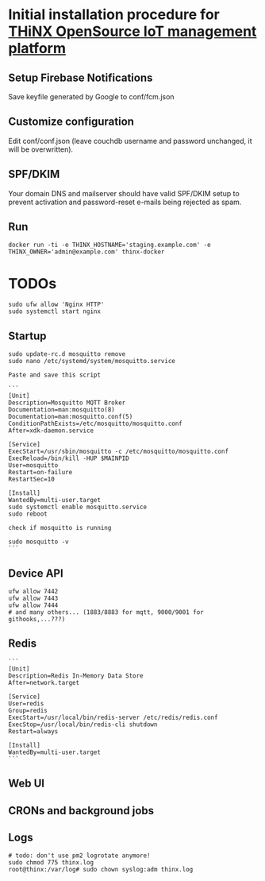 # Initial installation procedure for [THiNX OpenSource IoT management platform](https://thinx.cloud)

## Setup Firebase Notifications

Save keyfile generated by Google to conf/fcm.json

## Customize configuration

Edit conf/conf.json (leave couchdb username and password unchanged, it will be overwritten).

## SPF/DKIM

Your domain DNS and mailserver should have valid SPF/DKIM setup to prevent activation and password-reset e-mails being rejected as spam.

## Run

    docker run -ti -e THINX_HOSTNAME='staging.example.com' -e THINX_OWNER='admin@example.com' thinx-docker

# TODOs

    sudo ufw allow 'Nginx HTTP'
    sudo systemctl start nginx

## Startup

    sudo update-rc.d mosquitto remove
    sudo nano /etc/systemd/system/mosquitto.service

    Paste and save this script
    
    ```
    [Unit]
    Description=Mosquitto MQTT Broker
    Documentation=man:mosquitto(8)
    Documentation=man:mosquitto.conf(5)
    ConditionPathExists=/etc/mosquitto/mosquitto.conf
    After=xdk-daemon.service
    
    [Service]
    ExecStart=/usr/sbin/mosquitto -c /etc/mosquitto/mosquitto.conf
    ExecReload=/bin/kill -HUP $MAINPID
    User=mosquitto
    Restart=on-failure
    RestartSec=10
    
    [Install]
    WantedBy=multi-user.target
    sudo systemctl enable mosquitto.service
    sudo reboot
    
    check if mosquitto is running
    
    sudo mosquitto -v
    ```

## Device API

    ufw allow 7442
    ufw allow 7443
    ufw allow 7444
    # and many others... (1883/8883 for mqtt, 9000/9001 for githooks,...???)
        
        
## Redis
        
    ```
    [Unit]
    Description=Redis In-Memory Data Store
    After=network.target
    
    [Service]
    User=redis
    Group=redis
    ExecStart=/usr/local/bin/redis-server /etc/redis/redis.conf
    ExecStop=/usr/local/bin/redis-cli shutdown
    Restart=always
    
    [Install]
    WantedBy=multi-user.target
    ```

## Web UI

## CRONs and background jobs

## Logs

    # todo: don't use pm2 logrotate anymore!
    sudo chmod 775 thinx.log 
    root@thinx:/var/log# sudo chown syslog:adm thinx.log 

